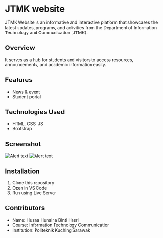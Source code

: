 # JTMK website
JTMK Website is an informative and interactive platform that showcases the latest updates, programs, and activities from the Department of Information Technology and Communication (JTMK). 


## Overview
It serves as a hub for students and visitors to access resources, announcements, and academic information easily.

## Features
- News & event
- Student portal

## Technologies Used
- HTML, CSS, JS
- Bootstrap

## Screenshot
![Alert text](images/screenshot1.png)
![Alert text](images/screenshot2.png)


## Installation
1. Clone this repository
2. Open in VS Code
3. Run using Live Server


## Contributors
- Name: Husna Hunaina Binti Hasri
- Course: Information Technology Communication
- Institution: Politeknik Kuching Sarawak



